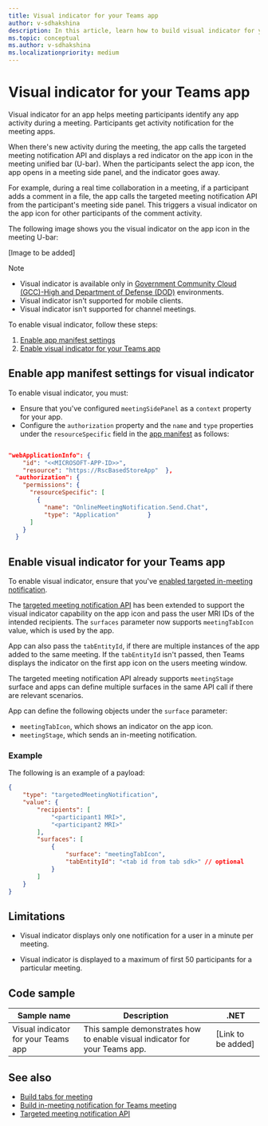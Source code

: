 ```yaml
---
title: Visual indicator for your Teams app
author: v-sdhakshina
description: In this article, learn how to build visual indicator for your Microsoft Teams app in meeting.
ms.topic: conceptual
ms.author: v-sdhakshina
ms.localizationpriority: medium
---
```


# Visual indicator for your Teams app

Visual indicator for an app helps meeting participants identify any app activity during a meeting. Participants get activity notification for the meeting apps.

When there's new activity during the meeting, the app calls the targeted meeting notification API and displays a red indicator on the app icon in the meeting unified bar (U-bar). When the participants select the app icon, the app opens in a meeting side panel, and the indicator goes away.

For example, during a real time collaboration in a meeting, if a participant adds a comment in a file, the app calls the targeted meeting notification API from the participant's meeting side panel. This triggers a visual indicator on the app icon for other participants of the comment activity.

The following image shows you the visual indicator on the app icon in the meeting U-bar:

[Image to be added]

> [!NOTE]
>
> * Visual indicator is available only in [Government Community Cloud (GCC)-High and Department of Defense (DOD)](~/concepts/app-fundamentals-overview.md#government-community-cloud) environments.
> * Visual indicator isn't supported for mobile clients.
> * Visual indicator isn't supported for channel meetings.

To enable visual indicator, follow these steps:

1. [Enable app manifest settings](#enable-app-manifest-settings-for-visual-indicator)
1. [Enable visual indicator for your Teams app](#enable-visual-indicator-for-your-teams-app)

## Enable app manifest settings for visual indicator

To enable visual indicator, you must:

* Ensure that you've configured `meetingSidePanel` as a `context` property for your app.
* Configure the `authorization` property and the `name` and `type` properties under the `resourceSpecific` field in the [app manifest](../resources/schema/manifest-schema.md#authorization) as follows:

```json

"webApplicationInfo": {
    "id": "<<MICROSOFT-APP-ID>>",
    "resource": "https://RscBasedStoreApp"  },
  "authorization": {
    "permissions": {
      "resourceSpecific": [
        {
          "name": "OnlineMeetingNotification.Send.Chat",
          "type": "Application"        }
      ]
    }
  }
```

## Enable visual indicator for your Teams app

To enable visual indicator, ensure that you've [enabled targeted in-meeting notification](in-meeting-notification-for-meeting.md#enable-targeted-in-meeting-notification).

The [targeted meeting notification API](in-meeting-notification-for-meeting.md#enable-targeted-in-meeting-notification) has been extended to support the visual indicator capability on the app icon and pass the user MRI IDs of the intended recipients. The `surfaces` parameter now supports `meetingTabIcon` value, which is used by the app.

App can also pass the `tabEntityId`, if there are multiple instances of the app added to the same meeting. If the `tabEntityId` isn't passed, then Teams displays the indicator on the first app icon on the users meeting window.

The targeted meeting notification API already supports `meetingStage` surface and apps can define multiple surfaces in the same API call if there are relevant scenarios.

App can define the following objects under the `surface` parameter:

* `meetingTabIcon`, which shows an indicator on the app icon.
* `meetingStage`, which sends an in-meeting notification.

### Example

The following is an example of a payload:

```json
{
    "type": "targetedMeetingNotification",
    "value": {
        "recipients": [
            "<participant1 MRI>",
            "<participant2 MRI>" 
        ],
        "surfaces": [
            {
                "surface": "meetingTabIcon",
                "tabEntityId": "<tab id from tab sdk>" // optional           
            }
        ]
    }
}

```

## Limitations

* Visual indicator displays only one notification for a user in a minute per meeting.

* Visual indicator is displayed to a maximum of first 50 participants for a particular meeting.

## Code sample

|Sample name | Description | .NET |
|----------------|-----------------|--------------|
| Visual indicator for your Teams app | This sample demonstrates how to enable visual indicator for your Teams app. | [Link to be added] |

## See also

* [Build tabs for meeting](build-tabs-for-meeting.md)
* [Build in-meeting notification for Teams meeting](in-meeting-notification-for-meeting.md)
* [Targeted meeting notification API](meeting-apps-apis.md#targeted-meeting-notification-and-visual-indicator-api)
